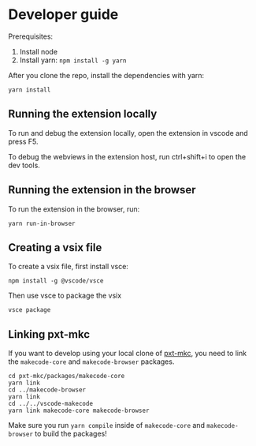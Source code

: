 # Developer guide

Prerequisites:

1. Install node
2. Install yarn: `npm install -g yarn`

After you clone the repo, install the dependencies with yarn:

```
yarn install
```

## Running the extension locally

To run and debug the extension locally, open the extension in vscode and press
F5.

To debug the webviews in the extension host, run ctrl+shift+i to open the dev
tools.

## Running the extension in the browser

To run the extension in the browser, run:

```
yarn run-in-browser
```

## Creating a vsix file

To create a vsix file, first install vsce:

```
npm install -g @vscode/vsce
```

Then use vsce to package the vsix

```
vsce package
```

## Linking pxt-mkc

If you want to develop using your local clone of
[pxt-mkc](https://github.com/microsoft/pxt-mkc), you need to link the
`makecode-core` and `makecode-browser` packages.

```
cd pxt-mkc/packages/makecode-core
yarn link
cd ../makecode-browser
yarn link
cd ../../vscode-makecode
yarn link makecode-core makecode-browser
```

Make sure you run `yarn compile` inside of `makecode-core` and
`makecode-browser` to build the packages!

